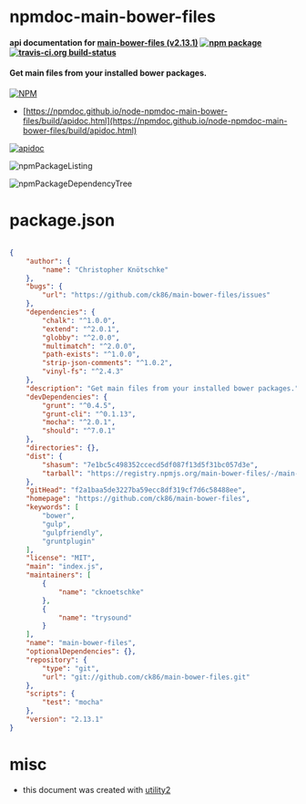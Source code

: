 # npmdoc-main-bower-files

#### api documentation for  [main-bower-files (v2.13.1)](https://github.com/ck86/main-bower-files)  [![npm package](https://img.shields.io/npm/v/npmdoc-main-bower-files.svg?style=flat-square)](https://www.npmjs.org/package/npmdoc-main-bower-files) [![travis-ci.org build-status](https://api.travis-ci.org/npmdoc/node-npmdoc-main-bower-files.svg)](https://travis-ci.org/npmdoc/node-npmdoc-main-bower-files)

#### Get main files from your installed bower packages.

[![NPM](https://nodei.co/npm/main-bower-files.png?downloads=true&downloadRank=true&stars=true)](https://www.npmjs.com/package/main-bower-files)

- [https://npmdoc.github.io/node-npmdoc-main-bower-files/build/apidoc.html](https://npmdoc.github.io/node-npmdoc-main-bower-files/build/apidoc.html)

[![apidoc](https://npmdoc.github.io/node-npmdoc-main-bower-files/build/screenCapture.buildCi.browser.%252Ftmp%252Fbuild%252Fapidoc.html.png)](https://npmdoc.github.io/node-npmdoc-main-bower-files/build/apidoc.html)

![npmPackageListing](https://npmdoc.github.io/node-npmdoc-main-bower-files/build/screenCapture.npmPackageListing.svg)

![npmPackageDependencyTree](https://npmdoc.github.io/node-npmdoc-main-bower-files/build/screenCapture.npmPackageDependencyTree.svg)



# package.json

```json

{
    "author": {
        "name": "Christopher Knötschke"
    },
    "bugs": {
        "url": "https://github.com/ck86/main-bower-files/issues"
    },
    "dependencies": {
        "chalk": "^1.0.0",
        "extend": "^2.0.1",
        "globby": "^2.0.0",
        "multimatch": "^2.0.0",
        "path-exists": "^1.0.0",
        "strip-json-comments": "^1.0.2",
        "vinyl-fs": "^2.4.3"
    },
    "description": "Get main files from your installed bower packages.",
    "devDependencies": {
        "grunt": "^0.4.5",
        "grunt-cli": "^0.1.13",
        "mocha": "^2.0.1",
        "should": "^7.0.1"
    },
    "directories": {},
    "dist": {
        "shasum": "7e1bc5c498352ccecd5df087f13d5f31bc057d3e",
        "tarball": "https://registry.npmjs.org/main-bower-files/-/main-bower-files-2.13.1.tgz"
    },
    "gitHead": "f2a1baa5de3227ba59ecc8df319cf7d6c58488ee",
    "homepage": "https://github.com/ck86/main-bower-files",
    "keywords": [
        "bower",
        "gulp",
        "gulpfriendly",
        "gruntplugin"
    ],
    "license": "MIT",
    "main": "index.js",
    "maintainers": [
        {
            "name": "cknoetschke"
        },
        {
            "name": "trysound"
        }
    ],
    "name": "main-bower-files",
    "optionalDependencies": {},
    "repository": {
        "type": "git",
        "url": "git://github.com/ck86/main-bower-files.git"
    },
    "scripts": {
        "test": "mocha"
    },
    "version": "2.13.1"
}
```



# misc
- this document was created with [utility2](https://github.com/kaizhu256/node-utility2)
